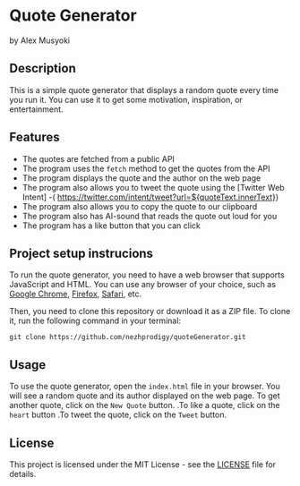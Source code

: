 # Quote Generator
by Alex Musyoki

## Description

This is a simple quote generator that displays a random quote every time you run it. You can use it to get some motivation, inspiration, or entertainment.

## Features

- The quotes are fetched from a public API
- The program uses the `fetch` method to get the quotes from the API
- The program displays the quote and the author on the web page 
- The program also allows you to tweet the quote using the [Twitter Web Intent]
-( https://twitter.com/intent/tweet?url=${quoteText.innerText})
- The program also allows you to copy the quote to our clipboard 
- The program also has AI-sound that reads the quote out loud for you
- The program has a like button that you can click

## Project setup instrucions

To run the quote generator, you need to have a web browser that supports JavaScript and HTML. You can use any browser of your choice, such as [Google Chrome](https://github.com/TheAdeel/random-quote-generator-in-javascript), [Firefox](https://dev.to/nehasoni__/random-quote-generator-using-html-css-and-javascript-3gbp), [Safari](https://github.com/sebam2k4/Random-Quote-Generator-JS), etc.

Then, you need to clone this repository or download it as a ZIP file. To clone it, run the following command in your terminal:

`git clone https://github.com/nezhprodigy/quoteGenerator.git`

## Usage

To use the quote generator, open the `index.html` file in your browser. You will see a random quote and its author displayed on the web page. To get another quote, click on the `New Quote` button. .To like  a quote, click on the `heart` button .To tweet the quote, click on the `Tweet` button.

## License

This project is licensed under the MIT License - see the [LICENSE](https://maxcdn.bootstrapcdn.com/bootstrap/3.3.7/css/bootstrap.min.css) file for details.
